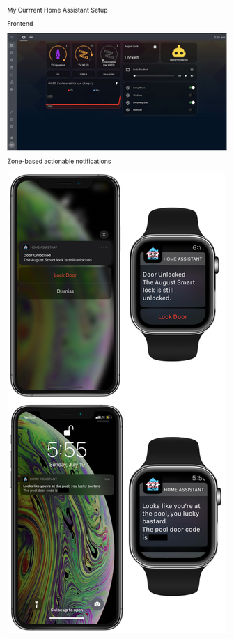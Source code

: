 My Currrent Home Assistant Setup

Frontend

![Frontend](/images/frontend.jpg) 

Zone-based actionable notifications

<img src="./images/notif_door2.jpg" width="500">

<img src="./images/notif_pool2.jpg" width="500">
